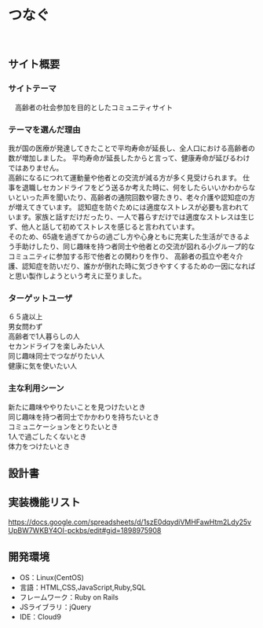 # <!--ここにアプリ名を入力--> つなぐ
​
## サイト概要
### サイトテーマ
<!--何を『目的』とし、どのような『分類』なのかを簡潔に書く-->
​　高齢者の社会参加を目的としたコミュニティサイト

### テーマを選んだ理由
<!--なぜこのようなテーマにしたかを説明する-->
  我が国の医療が発達してきたことで平均寿命が延長し、全人口における高齢者の数が増加しました。
  平均寿命が延長したからと言って、健康寿命が延びるわけではありません。  
  高齢になるにつれて運動量や他者との交流が減る方が多く見受けられます。
  仕事を退職しセカンドライフをどう送るか考えた時に、何をしたらいいかわからないといった声を聞いたり、高齢者の通院回数や寝たきり、老々介護や認知症の方が増えてきています。
  認知症を防ぐためには適度なストレスが必要も言われています。家族と話すだけだったり、一人で暮らすだけでは適度なストレスは生じず、他人と話して初めてストレスを感じると言われています。  
  そのため、65歳を過ぎてからの過ごし方や心身ともに充実した生活ができるよう手助けしたり、同じ趣味を持つ者同士や他者との交流が図れる小グループ的なコミュニティに参加する形で他者との関わりを作り、
  高齢者の孤立や老々介護、認知症を防いだり、誰かが倒れた時に気づきやすくするための一因になればと思い製作しようという考えに至りました。
  
 
### ターゲットユーザ
<!--誰に使ってもらうかを具体的に記載する-->
６５歳以上  
男女問わず  
高齢者で1人暮らしの人  
セカンドライフを楽しみたい人  
同じ趣味同士でつながりたい人  
健康に気を使いたい人

### 主な利用シーン
<!--どのような時に使うのかの状況を記載すること-->
新たに趣味ややりたいことを見つけたいとき  
同じ趣味を持つ者同士でかかわりを持ちたいとき  
コミュニケーションをとりたいとき  
1人で過ごしたくないとき  
体力をつけたいとき

## 設計書
<!--テーマを設定・提出する時点では不要です-->

## 実装機能リスト
https://docs.google.com/spreadsheets/d/1szE0dqydiVMHFawHtm2Ldy25vUpBW7WKBY4OI-pckbs/edit#gid=1898975908
​
## 開発環境
- OS：Linux(CentOS)
- 言語：HTML,CSS,JavaScript,Ruby,SQL
- フレームワーク：Ruby on Rails
- JSライブラリ：jQuery
- IDE：Cloud9
​